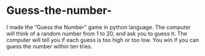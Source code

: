 # Guess-the-number-
I made the  “Guess the Number” game in python language. The computer will think of a random number from 1 to 20, and ask you to guess it. The computer will tell you if each guess is too high or too low. You win if you can guess the number within ten tries.
